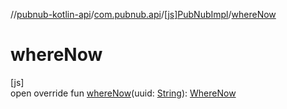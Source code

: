 //[pubnub-kotlin-api](../../../index.md)/[com.pubnub.api](../index.md)/[[js]PubNubImpl](index.md)/[whereNow](where-now.md)

# whereNow

[js]\
open override fun [whereNow](where-now.md)(uuid: [String](https://kotlinlang.org/api/core/kotlin-stdlib/kotlin/-string/index.html)): [WhereNow](../../com.pubnub.api.endpoints.presence/-where-now/index.md)
